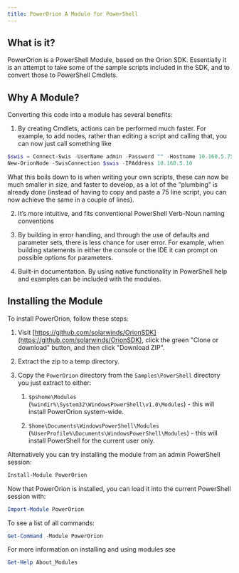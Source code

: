 ```yaml
---
title: PowerOrion A Module for PowerShell
---
```


## What is it?

PowerOrion is a PowerShell Module, based on the Orion SDK.
Essentially it is an attempt to take some of the sample scripts included in the SDK, and to convert those to PowerShell Cmdlets.

## Why A Module?

Converting this code into a module has several benefits:

1. By creating Cmdlets, actions can be performed much faster.
For example, to add nodes, rather than editing a script and calling that, you can now just call something like

 ```powershell
 $swis = Connect-Swis -UserName admin -Password "" -Hostname 10.160.5.75 
 New-OrionNode -SwisConnection $swis -IPAddress 10.160.5.10
 ```

 What this boils down to is when writing your own scripts, these can now be much smaller in size, and faster to develop, as a lot of the “plumbing” is already done (instead of having to copy and paste a 75 line script, you can now achieve the same in a couple of lines).

2. It’s more intuitive, and fits conventional PowerShell Verb-Noun naming conventions

3. By building in error handling, and through the use of defaults and parameter sets, there is less chance for user error.
For example, when building statements in either the console or the IDE it can prompt on possible options for parameters.

4. Built-in documentation.
By using native functionality in PowerShell help and examples can be included with the modules.

## Installing the Module

To install PowerOrion, follow these steps:

1. Visit [https://github.com/solarwinds/OrionSDK](https://github.com/solarwinds/OrionSDK), click the green "Clone or download" button, and then click "Download ZIP".

1. Extract the zip to a temp directory.

1. Copy the `PowerOrion` directory from the `Samples\PowerShell` directory you just extract to either:

   1. `$pshome\Modules` (`%windir%\System32\WindowsPowerShell\v1.0\Modules`) - this will install PowerOrion system-wide.

   1. `$home\Documents\WindowsPowerShell\Modules` (`%UserProfile%\Documents\WindowsPowerShell\Modules`) - this will install PowerShell for the current user only.

Alternatively you can try installing the module from an admin PowerShell session:

```powershell
Install-Module PowerOrion
```

Now that PowerOrion is installed, you can load it into the current PowerShell session with:

```powershell
Import-Module PowerOrion
```

To see a list of all commands:

```powershell
Get-Command -Module PowerOrion
```

For more information on installing and using modules see

```powershell
Get-Help About_Modules
```
